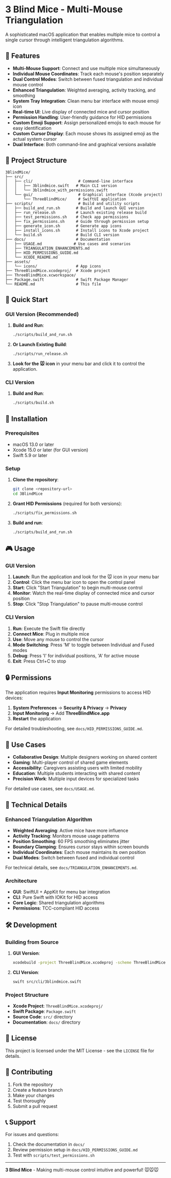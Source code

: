 # 3 Blind Mice - Multi-Mouse Triangulation

A sophisticated macOS application that enables multiple mice to control a single cursor through intelligent triangulation algorithms.

## 🎯 Features

- **Multi-Mouse Support**: Connect and use multiple mice simultaneously
- **Individual Mouse Coordinates**: Track each mouse's position separately
- **Dual Control Modes**: Switch between fused triangulation and individual mouse control
- **Enhanced Triangulation**: Weighted averaging, activity tracking, and smoothing
- **System Tray Integration**: Clean menu bar interface with mouse emoji icon
- **Real-time UI**: Live display of connected mice and cursor position
- **Permission Handling**: User-friendly guidance for HID permissions
- **Custom Emoji Support**: Assign personalized emojis to each mouse for easy identification
- **Custom Cursor Display**: Each mouse shows its assigned emoji as the actual system cursor
- **Dual Interface**: Both command-line and graphical versions available

## 📁 Project Structure

```
3BlindMice/
├── src/
│   ├── cli/                    # Command-line interface
│   │   ├── 3blindmice.swift   # Main CLI version
│   │   └── 3blindmice_with_permissions.swift
│   └── gui/                    # Graphical interface (Xcode project)
│       └── ThreeBlindMice/     # SwiftUI application
├── scripts/                    # Build and utility scripts
│   ├── build_and_run.sh       # Build and launch GUI version
│   ├── run_release.sh         # Launch existing release build
│   ├── test_permissions.sh    # Check app permissions
│   ├── fix_permissions.sh     # Guide through permission setup
│   ├── generate_icon.sh       # Generate app icons
│   ├── install_icons.sh       # Install icons to Xcode project
│   └── build.sh               # Build CLI version
├── docs/                      # Documentation
│   ├── USAGE.md              # Use cases and scenarios
│   ├── TRIANGULATION_ENHANCEMENTS.md
│   ├── HID_PERMISSIONS_GUIDE.md
│   └── XCODE_README.md
├── assets/
│   └── icons/                 # App icons
├── ThreeBlindMice.xcodeproj/  # Xcode project
├── ThreeBlindMice.xcworkspace/
├── Package.swift              # Swift Package Manager
└── README.md                  # This file
```

## 🚀 Quick Start

### GUI Version (Recommended)

1. **Build and Run**:
   ```bash
   ./scripts/build_and_run.sh
   ```

2. **Or Launch Existing Build**:
   ```bash
   ./scripts/run_release.sh
   ```

3. **Look for the 🐭 icon** in your menu bar and click it to control the application.

### CLI Version

1. **Build and Run**:
   ```bash
   ./scripts/build.sh
   ```

## 🔧 Installation

### Prerequisites

- macOS 13.0 or later
- Xcode 15.0 or later (for GUI version)
- Swift 5.9 or later

### Setup

1. **Clone the repository**:
   ```bash
   git clone <repository-url>
   cd 3BlindMice
   ```

2. **Grant HID Permissions** (required for both versions):
   ```bash
   ./scripts/fix_permissions.sh
   ```

3. **Build and run**:
   ```bash
   ./scripts/build_and_run.sh
   ```

## 🎮 Usage

### GUI Version

1. **Launch**: Run the application and look for the 🐭 icon in your menu bar
2. **Control**: Click the menu bar icon to open the control panel
3. **Start**: Click "Start Triangulation" to begin multi-mouse control
4. **Monitor**: Watch the real-time display of connected mice and cursor position
5. **Stop**: Click "Stop Triangulation" to pause multi-mouse control

### CLI Version

1. **Run**: Execute the Swift file directly
2. **Connect Mice**: Plug in multiple mice
3. **Use**: Move any mouse to control the cursor
4. **Mode Switching**: Press 'M' to toggle between Individual and Fused modes
5. **Debug**: Press 'I' for individual positions, 'A' for active mouse
6. **Exit**: Press Ctrl+C to stop

## 🔒 Permissions

The application requires **Input Monitoring** permissions to access HID devices:

1. **System Preferences** → **Security & Privacy** → **Privacy**
2. **Input Monitoring** → Add **ThreeBlindMice.app**
3. **Restart** the application

For detailed troubleshooting, see `docs/HID_PERMISSIONS_GUIDE.md`.

## 🎯 Use Cases

- **Collaborative Design**: Multiple designers working on shared content
- **Gaming**: Multi-player control of shared game elements
- **Accessibility**: Caregivers assisting users with limited mobility
- **Education**: Multiple students interacting with shared content
- **Precision Work**: Multiple input devices for specialized tasks

For detailed use cases, see `docs/USAGE.md`.

## 🔬 Technical Details

### Enhanced Triangulation Algorithm

- **Weighted Averaging**: Active mice have more influence
- **Activity Tracking**: Monitors mouse usage patterns
- **Position Smoothing**: 60 FPS smoothing eliminates jitter
- **Boundary Clamping**: Ensures cursor stays within screen bounds
- **Individual Coordinates**: Each mouse maintains its own position
- **Dual Modes**: Switch between fused and individual control

For technical details, see `docs/TRIANGULATION_ENHANCEMENTS.md`.

### Architecture

- **GUI**: SwiftUI + AppKit for menu bar integration
- **CLI**: Pure Swift with IOKit for HID access
- **Core Logic**: Shared triangulation algorithms
- **Permissions**: TCC-compliant HID access

## 🛠️ Development

### Building from Source

1. **GUI Version**:
   ```bash
   xcodebuild -project ThreeBlindMice.xcodeproj -scheme ThreeBlindMice -configuration Release build
   ```

2. **CLI Version**:
   ```bash
   swift src/cli/3blindmice.swift
   ```

### Project Structure

- **Xcode Project**: `ThreeBlindMice.xcodeproj/`
- **Swift Package**: `Package.swift`
- **Source Code**: `src/` directory
- **Documentation**: `docs/` directory

## 📄 License

This project is licensed under the MIT License - see the `LICENSE` file for details.

## 🤝 Contributing

1. Fork the repository
2. Create a feature branch
3. Make your changes
4. Test thoroughly
5. Submit a pull request

## 📞 Support

For issues and questions:
1. Check the documentation in `docs/`
2. Review permission setup in `docs/HID_PERMISSIONS_GUIDE.md`
3. Test with `scripts/test_permissions.sh`

---

**3 Blind Mice** - Making multi-mouse control intuitive and powerful! 🐭🐭🐭
